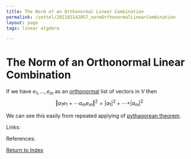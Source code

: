 ```yaml
---
title: The Norm of an Orthonormal Linear Combination
permalink: /zettel/202102142057_normOrthonormalLinearCombination
layout: page
tags: linear algebra

---
```

# The Norm of an Orthonormal Linear Combination

If we have $e_1, \ldots, e_m$ as an [orthonormal](202102142052_orthonormalDefinition) list of vectors in $V$ then 
$$
\Vert a_1 e_1 + \cdots a_m e_m \Vert^2 = \vert a_1 \vert^2 + \cdots + \vert a_m \vert^2 
$$

We can see this easily from repeated applying of [pythagorean theorem](202102141728_pythagoreanLinearAlgebra).

Links: 

References: 

[Return to Index](index)